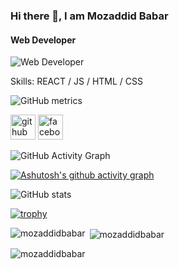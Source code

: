 ### Hi there 👋, I am Mozaddid Babar
#### Web Developer
![Web Developer](https://z-p3-scontent.fdac12-1.fna.fbcdn.net/v/t39.30808-1/344186572_1284132279123338_33176694557709066_n.jpg?stp=c0.48.200.200a_dst-jpg_p200x200&_nc_cat=109&ccb=1-7&_nc_sid=7206a8&_nc_eui2=AeEdVspwFjGf081pwcFBdIQVXNYRgkrwq-dc1hGCSvCr5_b9Z11ZG7BVEhNDIiwLRrU-6QAbJFE2cLCXv3tjxEj5&_nc_ohc=0f7DpMr1T1cAX-AqU9N&_nc_ht=z-p3-scontent.fdac12-1.fna&oh=00_AfBw7V8Q4cJjZgsuNXO_rfuUQCE3ioiK8rhf0LaMsV4szw&oe=64876B7B)


Skills: REACT / JS / HTML / CSS

![GitHub metrics](https://metrics.lecoq.io/Mozaddidbabar)
   
 
  [<img src='https://cdn.jsdelivr.net/npm/simple-icons@3.0.1/icons/github.svg' alt='github' height='40'>](https://github.com/Mozaddidbabar)  [<img src='https://cdn.jsdelivr.net/npm/simple-icons@3.0.1/icons/facebook.svg' alt='facebook' height='40'>](https://www.facebook.com/mozaddidbabar)  





![GitHub Activity Graph](https://activity-graph.herokuapp.com/graph?username=Mozaddidbabar)  

[![Ashutosh's github activity graph](https://github-readme-activity-graph.vercel.app/graph?username=Mozaddidbabar&bg_color=ffcfe9&color=9e4c98&line=9e4c98&point=403d3d&area=true&hide_border=true)](https://github.com/ashutosh00710/github-readme-activity-graph)

![GitHub stats](https://github-readme-stats.vercel.app/api?username=Mozaddidbabar&show_icons=true&count_private=true)  

[![trophy](https://github-profile-trophy.vercel.app/?username=Mozaddidbabar)](https://github.com/ryo-ma/github-profile-trophy)


<p><img align="left" src="https://github-readme-stats.vercel.app/api/top-langs?username=mozaddidbabar&show_icons=true&locale=en&layout=compact" alt="mozaddidbabar" /></p>

<p>&nbsp;<img align="center" src="https://github-readme-stats.vercel.app/api?username=mozaddidbabar&show_icons=true&locale=en" alt="mozaddidbabar" /></p>

<p><img align="center" src="https://github-readme-streak-stats.herokuapp.com/?user=mozaddidbabar&" alt="mozaddidbabar" /></p>
